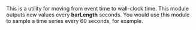
[comment]: # (TimeSeriesCanvasModule)
This is a utility for moving from event time to wall-clock time. This module outputs new values every **barLength** seconds. You would use this module to sample a time series every 60 seconds, for example.